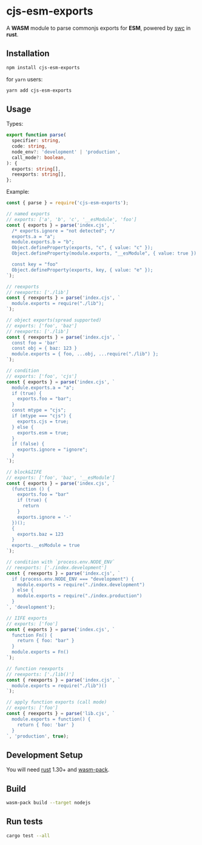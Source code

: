 # cjs-esm-exports

A **WASM** module to parse commonjs exports for **ESM**, powered by [swc](https://github.com/swc-project/swc) in **rust**.

## Installation

```bash
npm install cjs-esm-exports
```

for `yarn` users:

```bash
yarn add cjs-esm-exports
```

## Usage

Types:
```ts
export function parse(
  specifier: string,
  code: string,
  node_env?: 'development' | 'production',
  call_mode?: boolean,
): {
  exports: string[],
  reexports: string[],
};
```

Example: 
```js
const { parse } = require('cjs-esm-exports');

// named exports
// exports: ['a', 'b', 'c', '__esModule', 'foo']
const { exports } = parse('index.cjs', `
  /* exports.ignore = "not detected"; */
  exports.a = "a";
  module.exports.b = "b";
  Object.defineProperty(exports, "c", { value: "c" });
  Object.defineProperty(module.exports, "__esModule", { value: true })

  const key = "foo"
  Object.defineProperty(exports, key, { value: "e" });
`);

// reexports
// reexports: ['./lib']
const { reexports } = parse('index.cjs', `
  module.exports = require("./lib");
`);

// object exports(spread supported)
// exports: ['foo', 'baz']
// reexports: ['./lib']
const { reexports } = parse('index.cjs', `
  const foo = 'bar'
  const obj = { baz: 123 }
  module.exports = { foo, ...obj, ...require("./lib") };
`);

// condition
// exports: ['foo', 'cjs']
const { exports } = parse('index.cjs', `
  module.exports.a = "a";
  if (true) {
    exports.foo = "bar";
  }
  const mtype = "cjs";
  if (mtype === "cjs") {
    exports.cjs = true;
  } else {
    exports.esm = true;
  }
  if (false) {
    exports.ignore = "ignore";
  }
`);

// block&IIFE
// exports: ['foo', 'baz', '__esModule']
const { exports } = parse('index.cjs', `
  (function () {
    exports.foo = "bar"
    if (true) {
      return
    }
    exports.ignore = '-'
  })();
  {
    exports.baz = 123
  }
  exports.__esModule = true
`);

// condition with `process.env.NODE_ENV`
// reexports: ['./index.development']
const { reexports } = parse('index.cjs', `
  if (process.env.NODE_ENV === "development") {
    module.exports = require("./index.development")
  } else {
    module.exports = require("./index.production")
  }
`, 'development');

// IIFE exports
// exports: ['foo']
const { exports } = parse('index.cjs', `
  function Fn() {
    return { foo: "bar" }
  }
  module.exports = Fn()
`);

// function reexports
// reexports: ['./lib()']
const { reexports } = parse('index.cjs', `
  module.exports = require("./lib")()
`);

// apply function exports (call mode)
// exports: ['foo']
const { reexports } = parse('lib.cjs', `
  module.exports = function() {
    return { foo: 'bar' }
  }
`, 'production', true);
```

## Development Setup

You will need [rust](https://www.rust-lang.org/tools/install) 1.30+ and [wasm-pack](https://rustwasm.github.io/wasm-pack/installer/).

## Build

```bash
wasm-pack build --target nodejs
```

## Run tests

```bash
cargo test --all
```
